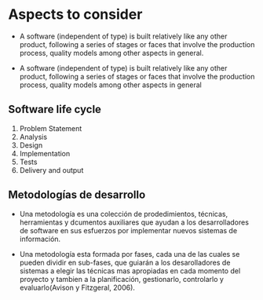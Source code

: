 # Aspects to consider

- A software (independent of type) is built relatively like any other product, following a series of stages or faces that involve the production process, quality models among other aspects in general.

- A software (independent of type) is built relatively like any other product, following a series of stages or faces that involve the production process, quality models among other aspects in general

## Software life cycle

1. Problem Statement
2. Analysis
3. Design
4. Implementation
5. Tests
6. Delivery and output 

## Metodologías de desarrollo

* Una metodología es una colección de prodedimientos, técnicas, herramientas y dcumentos auxiliares que ayudan a los desarrolladores de software en sus esfuerzos por implementar nuevos sistemas de información.

* Una metodología esta formada por fases, cada una de las cuales se pueden dividir en sub-fases, que guiarán a los desarolladores de sistemas a elegir las técnicas mas apropiadas en cada momento del proyecto y tambien a la planificación, gestionarlo, controlarlo y evaluarlo(Avison y Fitzgeral, 2006).